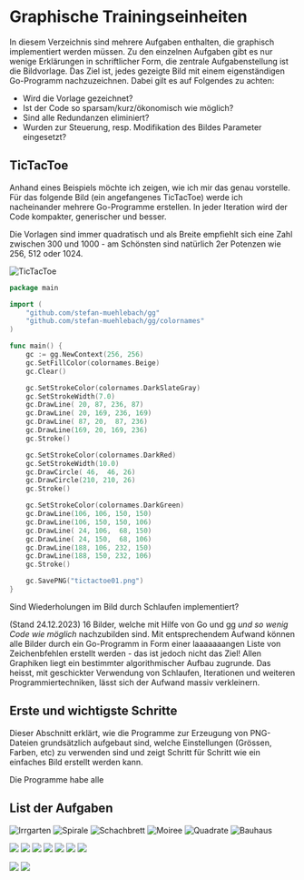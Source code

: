 # Graphische Trainingseinheiten

In diesem Verzeichnis sind mehrere Aufgaben enthalten, die graphisch
implementiert werden müssen. Zu den einzelnen Aufgaben gibt es nur wenige
Erklärungen in schriftlicher Form, die zentrale Aufgabenstellung ist die
Bildvorlage. Das Ziel ist, jedes gezeigte Bild mit einem eigenständigen
Go-Programm nachzuzeichnen. Dabei gilt es auf Folgendes zu achten:

* Wird die Vorlage gezeichnet?
* Ist der Code so sparsam/kurz/ökonomisch wie möglich?
* Sind alle Redundanzen eliminiert?
* Wurden zur Steuerung, resp. Modifikation des Bildes Parameter eingesetzt?

## TicTacToe

Anhand eines Beispiels möchte ich zeigen, wie ich mir das genau vorstelle.
Für das folgende Bild (ein angefangenes TicTacToe) werde ich nacheinander
mehrere Go-Programme erstellen. In jeder Iteration wird der Code kompakter,
generischer und besser.

Die Vorlagen sind immer quadratisch und als Breite empfiehlt sich eine Zahl
zwischen 300 und 1000 - am Schönsten sind natürlich 2er Potenzen wie 256, 512
oder 1024.

![TicTacToe](tictactoe01.png)

```go
package main

import (
	"github.com/stefan-muehlebach/gg"
	"github.com/stefan-muehlebach/gg/colornames"
)

func main() {
	gc := gg.NewContext(256, 256)
	gc.SetFillColor(colornames.Beige)
	gc.Clear()

    gc.SetStrokeColor(colornames.DarkSlateGray)
    gc.SetStrokeWidth(7.0)
    gc.DrawLine( 20, 87, 236, 87)
    gc.DrawLine( 20, 169, 236, 169)
    gc.DrawLine( 87, 20,  87, 236)
    gc.DrawLine(169, 20, 169, 236)
    gc.Stroke()

    gc.SetStrokeColor(colornames.DarkRed)
    gc.SetStrokeWidth(10.0)
    gc.DrawCircle( 46,  46, 26)
    gc.DrawCircle(210, 210, 26)
    gc.Stroke()

    gc.SetStrokeColor(colornames.DarkGreen)
    gc.DrawLine(106, 106, 150, 150)
    gc.DrawLine(106, 150, 150, 106)
    gc.DrawLine( 24, 106,  68, 150)
    gc.DrawLine( 24, 150,  68, 106)
    gc.DrawLine(188, 106, 232, 150)
    gc.DrawLine(188, 150, 232, 106)
    gc.Stroke()

	gc.SavePNG("tictactoe01.png")
}
```



Sind Wiederholungen im Bild durch Schlaufen implementiert?

(Stand 24.12.2023) 16 Bilder, welche mit Hilfe
von Go und [gg](https://github.com/stefan-muehlebach/gg) _und so wenig Code
wie möglich_ nachzubilden sind.
Mit entsprechendem Aufwand können alle Bilder durch ein Go-Programm in
Form einer laaaaaaangen Liste von Zeichenbfehlen erstellt werden - das ist
jedoch nicht das Ziel!
Allen Graphiken liegt ein bestimmter algorithmischer Aufbau zugrunde.
Das heisst, mit geschickter Verwendung von Schlaufen, Iterationen und weiteren
Programmiertechniken, lässt sich der Aufwand massiv verkleinern.

## Erste und wichtigste Schritte

Dieser Abschnitt erklärt, wie die Programme zur Erzeugung von PNG-Dateien
grundsätzlich aufgebaut sind, welche Einstellungen (Grössen, Farben, etc) zu
verwenden sind und zeigt Schritt für Schritt wie ein einfaches Bild erstellt
werden kann.

Die Programme habe alle

## List der Aufgaben

![Irrgarten](irrgarten.png)    ![Spirale](spirale.png)
![Schachbrett](chessboard.png) ![Moiree](moiree.png)
![Quadrate](vertigo.png)       ![Bauhaus](bauhaus.png)

![](divided-circle.png)
![](graph.png)
![](text-transform.png)
![](farn.png)
![](raster.png)
![](color-cells.png)
![](relief.png)

![](raster-image.png)
![](flower-of-life.png)

